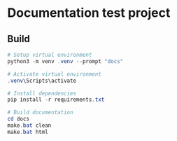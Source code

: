 # Documentation test project

## Build
```powershell
# Setup virtual environment
python3 -m venv .venv --prompt "docs"

# Activate virtual environment
.venv\Scripts\activate

# Install dependencies
pip install -r requirements.txt

# Build documentation
cd docs
make.bat clean
make.bat html
```
